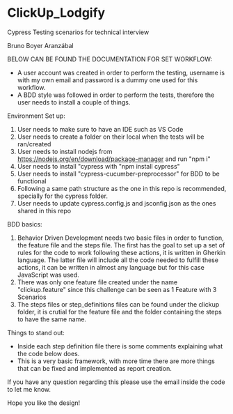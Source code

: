 # ClickUp_Lodgify
Cypress Testing scenarios for technical interview 

Bruno Boyer Aranzábal

BELOW CAN BE FOUND THE DOCUMENTATION FOR SET WORKFLOW:

- A user account was created in order to perform the testing, username is with my own email and password is a dummy one used for this workflow.
- A BDD style was followed in order to perform the tests, therefore the user needs to install a couple of things.

Environment Set up:
1. User needs to make sure to have an IDE such as VS Code
2. User needs to create a folder on their local when the tests will be ran/created
3. User needs to install nodejs from https://nodejs.org/en/download/package-manager and run "npm i"
4. User needs to install "cypress with "npm install cypress"
5. User needs to install "cypress-cucumber-preprocessor" for BDD to be functional
6. Following a same path structure as the one in this repo is recommended, specially for the cypress folder.
7. User needs to update cypress.config.js and jsconfig.json as the ones shared in this repo

BDD basics:
1. Behavior Driven Development needs two basic files in order to function, the feature file and the steps file. The first has the goal to set up a set of rules for the code to work following these actions, it is written in Gherkin language. The latter file will include all the code needed to fulfill these actions, it can be written in almost any language but for this case JavaScript was used.
2. There was only one feature file created under the name "clickup.feature" since this challenge can be seen as 1 Feature with 3 Scenarios
3. The steps files or step_definitions files can be found under the clickup folder, it is crutial for the feature file and the folder containing the steps to have the same name.

Things to stand out:
- Inside each step definition file there is some comments explaining what the code below does.
- This is a very basic framework, with more time there are more things that can be fixed and implemented as report creation.


If you have any question regarding this please use the email inside the code to let me know.

Hope you like the design!